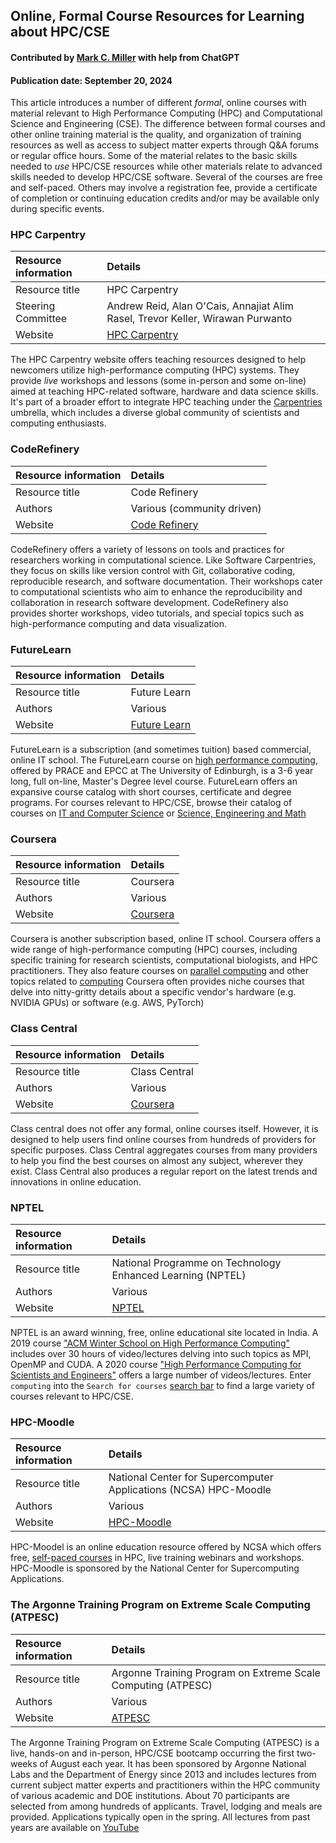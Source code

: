 ## Online, Formal Course Resources for Learning about HPC/CSE

<!--- deck text start --->
<!--- deck text end --->

#### Contributed by [Mark C. Miller](https://github.com/markcmiller86) with help from ChatGPT
#### Publication date: September 20, 2024

This article introduces a number of different *formal*, online courses with material relevant to High Performance Computing (HPC) and Computational Science and Engineering (CSE).
The difference between formal courses and other online training material is the quality, and organization of training resources as well as access to subject matter experts through Q&A forums or regular office hours.
Some of the material relates to the basic skills needed to *use* HPC/CSE resources while other materials relate to advanced skills needed to develop HPC/CSE software.
Several of the courses are free and self-paced.
Others may involve a registration fee, provide a certificate of completion or continuing education credits and/or may be available only during specific events.

### HPC Carpentry

Resource information | Details
:--- | :---
Resource title | HPC Carpentry
Steering Committee | Andrew Reid, Alan O'Cais, Annajiat Alim Rasel, Trevor Keller, Wirawan Purwanto
Website | [HPC Carpentry](http://www.hpc-carpentry.org)

The HPC Carpentry website offers teaching resources designed to help newcomers utilize high-performance computing (HPC) systems.
They provide *live* workshops and lessons (some in-person and some on-line) aimed at teaching HPC-related software, hardware and data science skills.
It's part of a broader effort to integrate HPC teaching under the [Carpentries](https://software-carpentry.org) umbrella, which includes a diverse global community of scientists and computing enthusiasts.

### CodeRefinery

Resource information | Details
:--- | :---
Resource title | Code Refinery
Authors | Various (community driven)
Website | [Code Refinery](https://coderefinery.org)

CodeRefinery offers a variety of lessons on tools and practices for researchers working in computational science.
Like Software Carpentries, they focus on skills like version control with Git, collaborative coding, reproducible research, and software documentation.
Their workshops cater to computational scientists who aim to enhance the reproducibility and collaboration in research software development.
CodeRefinery also provides shorter workshops, video tutorials, and special topics such as high-performance computing and data visualization.

### FutureLearn

Resource information | Details
:--- | :---
Resource title | Future Learn
Authors | Various
Website | [Future Learn](https://www.futurelearn.com)

FutureLearn is a subscription (and sometimes tuition) based commercial, online IT school.
The FutureLearn course on [high performance computing](https://www.futurelearn.com/degree/the-university-of-edinburgh-high-performance-computing), offered by PRACE and EPCC at The University of Edinburgh, is a 3-6 year long, full on-line, Master's Degree level course.
FutureLearn offers an expansive course catalog with short courses, certificate and degree programs.
For courses relevant to HPC/CSE, browse their catalog of courses on [IT and Computer Science](https://www.futurelearn.com/subjects/it-and-computer-science-courses) or [Science, Engineering and Math](https://www.futurelearn.com/subjects/science-engineering-and-maths-courses)

### Coursera

Resource information | Details
:--- | :---
Resource title | Coursera
Authors | Various
Website | [Coursera](https://www.coursera.org)

Coursera is another subscription based, online IT school.
Coursera offers a wide range of high-performance computing (HPC) courses, including specific training for research scientists, computational biologists, and HPC practitioners.
They also feature courses on [parallel computing](https://www.coursera.org/learn/scala-parallel-programming) and other topics related to [computing](https://www.coursera.org/search?query=computational)
Coursera often provides niche courses that delve into nitty-gritty details about a specific vendor's hardware (e.g. NVIDIA GPUs) or software (e.g. AWS, PyTorch)

### Class Central

Resource information | Details
:--- | :---
Resource title | Class Central
Authors | Various
Website | [Coursera](https://www.coursera.org)

Class central does not offer any formal, online courses itself.
However, it is designed to help users find online courses from hundreds of providers for specific purposes.
Class Central aggregates courses from many providers to help you find the best courses on almost any subject, wherever they exist.
Class Central also produces a regular report on the latest trends and innovations in online education.

### NPTEL

Resource information | Details
:--- | :---
Resource title | National Programme on Technology Enhanced Learning (NPTEL)
Authors | Various
Website | [NPTEL](https://nptel.ac.in)

NPTEL is an award winning, free, online educational site located in India.
A 2019 course ["ACM Winter School on High Performance Computing"](https://nptel.ac.in/courses/128106014) includes over 30 hours of video/lectures delving into such topics as MPI, OpenMP and CUDA.
A 2020 course ["High Performance Computing for Scientists and Engineers"](https://archive.nptel.ac.in/courses/112/105/112105293/) offers a large number of videos/lectures.
Enter `computing` into the `Search for courses` [search bar](https://nptel.ac.in/courses) to find a large variety of courses relevant to HPC/CSE.

### HPC-Moodle

Resource information | Details
:--- | :---
Resource title | National Center for Supercomputer Applications (NCSA) HPC-Moodle
Authors | Various
Website | [HPC-Moodle](https://www.hpc-training.org/moodle/)

HPC-Moodel is an online education resource offered by NCSA which offers free, [self-paced courses](https://www.hpc-training.org/moodle/course/index.php?categoryid=11) in HPC, live training webinars and workshops.
HPC-Moodle is sponsored by the National Center for Supercomputing Applications.

### The Argonne Training Program on Extreme Scale Computing (ATPESC)

Resource information | Details
:--- | :---
Resource title | Argonne Training Program on Extreme Scale Computing (ATPESC)
Authors | Various
Website | [ATPESC](https://extremecomputingtraining.anl.gov)

The Argonne Training Program on Extreme Scale Computing (ATPESC) is a live, hands-on and in-person, HPC/CSE bootcamp occurring the first two-weeks of August each year.
It has been sponsored by Argonne National Labs and the Department of Energy since 2013 and includes lectures from current subject matter experts and practitioners within the HPC community of various academic and DOE institutions.
About 70 participants are selected from among hundreds of applicants.
Travel, lodging and meals are provided.
Applications typically open in the spring.
All lectures from past years are available on [YouTube](https://www.youtube.com/results?search_query=atpesc)

<!---
Publish: yes
Pinned: no
Topics: online learning
--->
